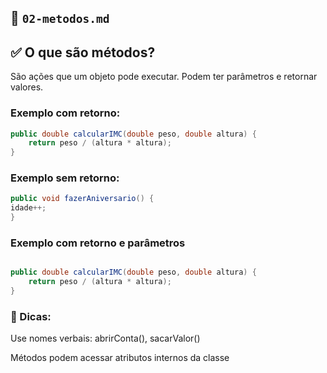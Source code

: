 
## 📘 `02-metodos.md`

## ✅ O que são métodos?
São ações que um objeto pode executar. Podem ter parâmetros e retornar valores.

### Exemplo com retorno:

```java
public double calcularIMC(double peso, double altura) {
    return peso / (altura * altura);
}
```
###  Exemplo sem retorno:
```java
public void fazerAniversario() {
idade++;
}

```
### Exemplo com retorno e parâmetros
```java

public double calcularIMC(double peso, double altura) {
    return peso / (altura * altura);
}
```
### 🎯 Dicas:

Use nomes verbais: abrirConta(), sacarValor()

Métodos podem acessar atributos internos da classe